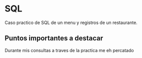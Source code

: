 # SQL
Caso practico de SQL de un menu y registros de un restaurante.


## Puntos importantes a destacar
Durante mis consultas a traves de la practica me eh percatado 
